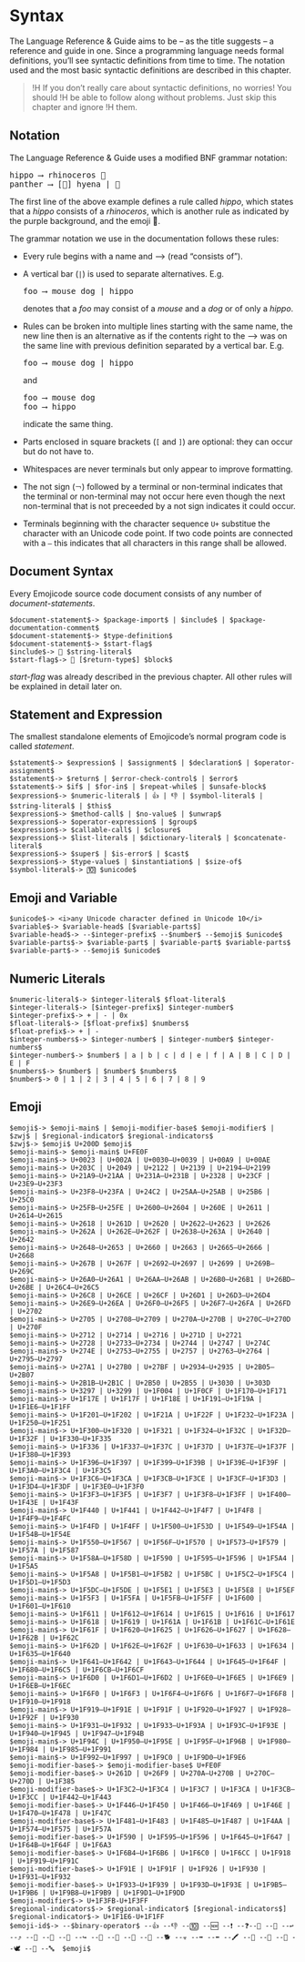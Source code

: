 # Syntax

The Language Reference & Guide aims to be – as the title suggests – a reference
and guide in one. Since a programming language needs formal definitions, you’ll
see syntactic definitions from time to time. The notation used and the most
basic syntactic definitions are described in this chapter.

>!H If you don’t really care about syntactic definitions, no worries! You should
>!H be able to follow along without problems. Just skip this chapter and ignore
>!H them.

## Notation

The Language Reference & Guide uses a modified BNF grammar notation:

<pre class="syntax">
<span class="syntax-placeholder">hippo</span> ⟶ <span class="syntax-placeholder">rhinoceros</span> 🥘
<span class="syntax-placeholder">panther</span> ⟶ [🍞] <span class="syntax-placeholder">hyena</span> | 🍮
</pre>

The first line of the above example defines a rule called *hippo*, which
states that a *hippo* consists of a *rhinoceros*, which is another rule as
indicated by the purple background, and the emoji 🥘.

The grammar notation we use in the documentation follows these rules:

- Every rule begins with a name and ⟶ (read “consists of”).
- A vertical bar (`|`) is used to separate alternatives. E.g.

  <pre class="syntax">
  <span class="syntax-placeholder">foo</span> ⟶ <span class="syntax-placeholder">mouse</span> <span class="syntax-placeholder">dog</span> | <span class="syntax-placeholder">hippo</span>
  </pre>

  denotes that a *foo* may consist of a *mouse* and a *dog* or of only a *hippo*.

- Rules can be broken into multiple lines starting with the same name, the new
  line then is an alternative as if the contents right to the ⟶ was on the same
  line with previous definition separated by a vertical bar. E.g.

  <pre class="syntax">
  <span class="syntax-placeholder">foo</span> ⟶ <span class="syntax-placeholder">mouse</span> <span class="syntax-placeholder">dog</span> | <span class="syntax-placeholder">hippo</span>
  </pre>

  and

  <pre class="syntax">
  <span class="syntax-placeholder">foo</span> ⟶ <span class="syntax-placeholder">mouse</span> <span class="syntax-placeholder">dog</span>
  <span class="syntax-placeholder">foo</span> ⟶ <span class="syntax-placeholder">hippo</span>
  </pre>

  indicate the same thing.

- Parts enclosed in square brackets (`[` and `]`) are optional: they can occur
  but do not have to.

- Whitespaces are never terminals but only appear to improve formatting.

- The not sign (`￢`) followed by a terminal or non-terminal indicates that the
  terminal or non-terminal may not occur here even though
  the next non-terminal that is not preceeded by a not sign indicates it could
  occur.

- Terminals beginning with the character sequence `U+` substitue the character
  with an Unicode code point. If two code points are connected with a `–` this
  indicates that all characters in this range shall be allowed.

## Document Syntax

Every Emojicode source code document consists of any number of
*document-statements*.

```syntax
$document-statement$-> $package-import$ | $include$ | $package-documentation-comment$
$document-statement$-> $type-definition$
$document-statement$-> $start-flag$
$include$-> 📜 $string-literal$
$start-flag$-> 🏁 [$return-type$] $block$
```

*start-flag* was already described in the previous chapter.
All other rules will be explained in detail later on.

## Statement and Expression

The smallest standalone elements of Emojicode’s normal program code is called
*statement*.

```syntax
$statement$-> $expression$ | $assignment$ | $declaration$ | $operator-assignment$
$statement$-> $return$ | $error-check-control$ | $error$
$statement$-> $if$ | $for-in$ | $repeat-while$ | $unsafe-block$
$expression$-> $numeric-literal$ | 👍 | 👎 | $symbol-literal$ | $string-literal$ | $this$
$expression$-> $method-call$ | $no-value$ | $unwrap$
$expression$-> $operator-expression$ | $group$
$expression$-> $callable-call$ | $closure$
$expression$-> $list-literal$ | $dictionary-literal$ | $concatenate-literal$
$expression$-> $super$ | $is-error$ | $cast$
$expression$-> $type-value$ | $instantiation$ | $size-of$
$symbol-literal$-> 🔟 $unicode$
```

## Emoji and Variable

```syntax
$unicode$-> <i>any Unicode character defined in Unicode 10</i>
$variable$-> $variable-head$ [$variable-parts$]
$variable-head$-> --$integer-prefix$ --$number$ --$emoji$ $unicode$
$variable-parts$-> $variable-part$ | $variable-part$ $variable-parts$
$variable-part$-> --$emoji$ $unicode$
```

## Numeric Literals

```syntax
$numeric-literal$-> $integer-literal$ $float-literal$
$integer-literal$-> [$integer-prefix$] $integer-number$
$integer-prefix$-> + | - | 0x
$float-literal$-> [$float-prefix$] $numbers$
$float-prefix$-> + | -
$integer-numbers$-> $integer-number$ | $integer-number$ $integer-numbers$
$integer-number$-> $number$ | a | b | c | d | e | f | A | B | C | D | E | F
$numbers$-> $number$ | $number$ $numbers$
$number$-> 0 | 1 | 2 | 3 | 4 | 5 | 6 | 7 | 8 | 9
```

## Emoji

```syntax
$emoji$-> $emoji-main$ | $emoji-modifier-base$ $emoji-modifier$ | $zwj$ | $regional-indicator$ $regional-indicators$
$zwj$-> $emoji$ U+200D $emoji$
$emoji-main$-> $emoji-main$ U+FE0F
$emoji-main$-> U+0023 | U+002A | U+0030–U+0039 | U+00A9 | U+00AE
$emoji-main$-> U+203C | U+2049 | U+2122 | U+2139 | U+2194–U+2199
$emoji-main$-> U+21A9–U+21AA | U+231A–U+231B | U+2328 | U+23CF | U+23E9–U+23F3
$emoji-main$-> U+23F8–U+23FA | U+24C2 | U+25AA–U+25AB | U+25B6 | U+25C0
$emoji-main$-> U+25FB–U+25FE | U+2600–U+2604 | U+260E | U+2611 | U+2614–U+2615
$emoji-main$-> U+2618 | U+261D | U+2620 | U+2622–U+2623 | U+2626
$emoji-main$-> U+262A | U+262E–U+262F | U+2638–U+263A | U+2640 | U+2642
$emoji-main$-> U+2648–U+2653 | U+2660 | U+2663 | U+2665–U+2666 | U+2668
$emoji-main$-> U+267B | U+267F | U+2692–U+2697 | U+2699 | U+269B–U+269C
$emoji-main$-> U+26A0–U+26A1 | U+26AA–U+26AB | U+26B0–U+26B1 | U+26BD–U+26BE | U+26C4–U+26C5
$emoji-main$-> U+26C8 | U+26CE | U+26CF | U+26D1 | U+26D3–U+26D4
$emoji-main$-> U+26E9–U+26EA | U+26F0–U+26F5 | U+26F7–U+26FA | U+26FD | U+2702
$emoji-main$-> U+2705 | U+2708–U+2709 | U+270A–U+270B | U+270C–U+270D | U+270F
$emoji-main$-> U+2712 | U+2714 | U+2716 | U+271D | U+2721
$emoji-main$-> U+2728 | U+2733–U+2734 | U+2744 | U+2747 | U+274C
$emoji-main$-> U+274E | U+2753–U+2755 | U+2757 | U+2763–U+2764 | U+2795–U+2797
$emoji-main$-> U+27A1 | U+27B0 | U+27BF | U+2934–U+2935 | U+2B05–U+2B07
$emoji-main$-> U+2B1B–U+2B1C | U+2B50 | U+2B55 | U+3030 | U+303D
$emoji-main$-> U+3297 | U+3299 | U+1F004 | U+1F0CF | U+1F170–U+1F171
$emoji-main$-> U+1F17E | U+1F17F | U+1F18E | U+1F191–U+1F19A | U+1F1E6–U+1F1FF
$emoji-main$-> U+1F201–U+1F202 | U+1F21A | U+1F22F | U+1F232–U+1F23A | U+1F250–U+1F251
$emoji-main$-> U+1F300–U+1F320 | U+1F321 | U+1F324–U+1F32C | U+1F32D–U+1F32F | U+1F330–U+1F335
$emoji-main$-> U+1F336 | U+1F337–U+1F37C | U+1F37D | U+1F37E–U+1F37F | U+1F380–U+1F393
$emoji-main$-> U+1F396–U+1F397 | U+1F399–U+1F39B | U+1F39E–U+1F39F | U+1F3A0–U+1F3C4 | U+1F3C5
$emoji-main$-> U+1F3C6–U+1F3CA | U+1F3CB–U+1F3CE | U+1F3CF–U+1F3D3 | U+1F3D4–U+1F3DF | U+1F3E0–U+1F3F0
$emoji-main$-> U+1F3F3–U+1F3F5 | U+1F3F7 | U+1F3F8–U+1F3FF | U+1F400–U+1F43E | U+1F43F
$emoji-main$-> U+1F440 | U+1F441 | U+1F442–U+1F4F7 | U+1F4F8 | U+1F4F9–U+1F4FC
$emoji-main$-> U+1F4FD | U+1F4FF | U+1F500–U+1F53D | U+1F549–U+1F54A | U+1F54B–U+1F54E
$emoji-main$-> U+1F550–U+1F567 | U+1F56F–U+1F570 | U+1F573–U+1F579 | U+1F57A | U+1F587
$emoji-main$-> U+1F58A–U+1F58D | U+1F590 | U+1F595–U+1F596 | U+1F5A4 | U+1F5A5
$emoji-main$-> U+1F5A8 | U+1F5B1–U+1F5B2 | U+1F5BC | U+1F5C2–U+1F5C4 | U+1F5D1–U+1F5D3
$emoji-main$-> U+1F5DC–U+1F5DE | U+1F5E1 | U+1F5E3 | U+1F5E8 | U+1F5EF
$emoji-main$-> U+1F5F3 | U+1F5FA | U+1F5FB–U+1F5FF | U+1F600 | U+1F601–U+1F610
$emoji-main$-> U+1F611 | U+1F612–U+1F614 | U+1F615 | U+1F616 | U+1F617
$emoji-main$-> U+1F618 | U+1F619 | U+1F61A | U+1F61B | U+1F61C–U+1F61E
$emoji-main$-> U+1F61F | U+1F620–U+1F625 | U+1F626–U+1F627 | U+1F628–U+1F62B | U+1F62C
$emoji-main$-> U+1F62D | U+1F62E–U+1F62F | U+1F630–U+1F633 | U+1F634 | U+1F635–U+1F640
$emoji-main$-> U+1F641–U+1F642 | U+1F643–U+1F644 | U+1F645–U+1F64F | U+1F680–U+1F6C5 | U+1F6CB–U+1F6CF
$emoji-main$-> U+1F6D0 | U+1F6D1–U+1F6D2 | U+1F6E0–U+1F6E5 | U+1F6E9 | U+1F6EB–U+1F6EC
$emoji-main$-> U+1F6F0 | U+1F6F3 | U+1F6F4–U+1F6F6 | U+1F6F7–U+1F6F8 | U+1F910–U+1F918
$emoji-main$-> U+1F919–U+1F91E | U+1F91F | U+1F920–U+1F927 | U+1F928–U+1F92F | U+1F930
$emoji-main$-> U+1F931–U+1F932 | U+1F933–U+1F93A | U+1F93C–U+1F93E | U+1F940–U+1F945 | U+1F947–U+1F94B
$emoji-main$-> U+1F94C | U+1F950–U+1F95E | U+1F95F–U+1F96B | U+1F980–U+1F984 | U+1F985–U+1F991
$emoji-main$-> U+1F992–U+1F997 | U+1F9C0 | U+1F9D0–U+1F9E6
$emoji-modifier-base$-> $emoji-modifier-base$ U+FE0F
$emoji-modifier-base$-> U+261D | U+26F9 | U+270A–U+270B | U+270C–U+270D | U+1F385
$emoji-modifier-base$-> U+1F3C2–U+1F3C4 | U+1F3C7 | U+1F3CA | U+1F3CB–U+1F3CC | U+1F442–U+1F443
$emoji-modifier-base$-> U+1F446–U+1F450 | U+1F466–U+1F469 | U+1F46E | U+1F470–U+1F478 | U+1F47C
$emoji-modifier-base$-> U+1F481–U+1F483 | U+1F485–U+1F487 | U+1F4AA | U+1F574–U+1F575 | U+1F57A
$emoji-modifier-base$-> U+1F590 | U+1F595–U+1F596 | U+1F645–U+1F647 | U+1F64B–U+1F64F | U+1F6A3
$emoji-modifier-base$-> U+1F6B4–U+1F6B6 | U+1F6C0 | U+1F6CC | U+1F918 | U+1F919–U+1F91C
$emoji-modifier-base$-> U+1F91E | U+1F91F | U+1F926 | U+1F930 | U+1F931–U+1F932
$emoji-modifier-base$-> U+1F933–U+1F939 | U+1F93D–U+1F93E | U+1F9B5–U+1F9B6 | U+1F9B8–U+1F9B9 | U+1F9D1–U+1F9DD
$emoji-modifier$-> U+1F3FB-U+1F3FF
$regional-indicators$-> $regional-indicator$ [$regional-indicators$]
$regional-indicator$-> U+1F1E6-U+1F1FF
$emoji-id$-> --$binary-operator$ --👍 --👎 --🔟 --🆕 --❗️ --❓--🤛 --🤜 --↩️ --⤴️ --🔂 --🔁 --🚨 --↪️ --🙅 --🍉 --🍇 --🥑 --🐕 --☣️ --➡️ --⬅️ --🖍 --🐇 --🐊 --🦃 --🕊 --📗 --🔤  $emoji$
```
